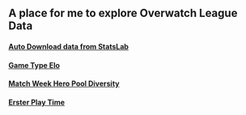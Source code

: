 ## A place for me to explore Overwatch League Data

#### [Auto Download data from StatsLab](download_data.py)

#### [Game Type Elo](elo.py)

#### [Match Week Hero Pool Diversity](hero_diversity.py)

#### [Erster Play Time](erster_play_time.py)